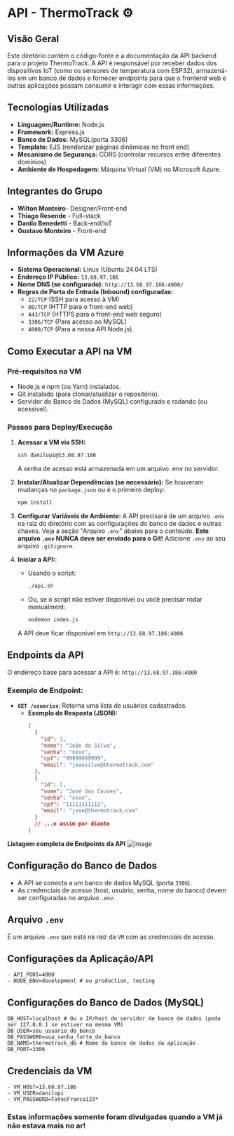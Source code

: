 # API - ThermoTrack ⚙️

## Visão Geral
Este diretório contém o código-fonte e a documentação da API backend para o projeto ThermoTrack.
A API é responsável por receber dados dos dispositivos IoT (como os sensores de temperatura com ESP32), armazená-los em um banco de dados e fornecer endpoints para que o frontend web e outras aplicações possam consumir e interagir com essas informações.

## Tecnologias Utilizadas
- **Linguagem/Runtime:** Node.js 
- **Framework:** Express.js
- **Banco de Dados:** MySQL(porta 3306)
- **Template:** EJS (renderizar páginas dinâmicas no front end)
- **Mecanismo de Segurança:** CORS (controlar recursos entre diferentes domínios)
- **Ambiente de Hospedagem:** Máquina Virtual (VM) no Microsoft Azure.

## Integrantes do Grupo


- **Wilton Monteiro**- Designer/Front-end
- **Thiago Resende** - Full-stack
- **Danilo Benedetti** - Back-end/IoT
- **Gustavo Monteiro** - Front-end


## Informações da VM Azure
- **Sistema Operacional:** Linux (Ubuntu 24.04 LTS)
- **Endereço IP Público:** `13.68.97.186`
- **Nome DNS (se configurado):** `http://13.68.97.186:4000/`
- **Regras de Porta de Entrada (Inbound) configuradas:**
    - `22/TCP` (SSH para acesso à VM)
    - `80/TCP` (HTTP para o front-end web)
    - `443/TCP` (HTTPS para o front-end web seguro)
    - `3306/TCP` (Para acesso ao MySQL)
    - `4000/TCP` (Para a nossa API Node.js)

## Como Executar a API na VM

### Pré-requisitos na VM
- Node.js e npm (ou Yarn) instalados.
- Git instalado (para clonar/atualizar o repositório).
- Servidor do Banco de Dados (MySQL) configurado e rodando (ou acessível).

### Passos para Deploy/Execução
1.  **Acessar a VM via SSH:**
    ```bash
    ssh danilopi@13.68.97.186
    ```
    A senha de acesso está armazenada em um arquivo .env no servidor.

2.  **Instalar/Atualizar Dependências (se necessário):**
    Se houveram mudanças no `package.json` ou é o primeiro deploy:
    ```bash
    npm install
    ```

3.  **Configurar Variáveis de Ambiente:**
    A API precisará de um arquivo `.env` na raiz do diretório com as configurações do banco de dados e outras chaves. Veja a seção "Arquivo `.env`" abaixo para o conteúdo.
    **Este arquivo `.env` NUNCA deve ser enviado para o Git!** Adicione `.env` ao seu arquivo `.gitignore`.

4.  **Iniciar a API:**:
    * Usando o script:
        ```bash
        ./api.sh
        ```
    * Ou, se o script não estiver disponível ou você precisar rodar manualment:
        ```bash
        nodemon index.js
        ```
    A API deve ficar disponível em `http://13.68.97.186:4000`.

## Endpoints da API
O endereço base para acessar a API é: `http://13.68.97.186:4000`

### Exemplo de Endpoint:
-   **`GET /usuarios`**: Retorna uma lista de usuários cadastrados.
    -   **Exemplo de Resposta (JSON):**
        ```json
        [
          {
            "id": 1,
            "nome": "João da Silva",
            "senha": "xxxx", 
            "cpf": "99999999999",
            "email": "joaosilva@thermotrack.com"
          },
          {
            "id": 2,
            "nome": "José das Couves",
            "senha": "xxxx",
            "cpf": "11111111111",
            "email": "jose@thermotrack.com"
          }
          // ...e assim por diante
        ]
        ```

**Listagem completa de Endpoints da API**
![image](https://github.com/user-attachments/assets/8362b32f-3687-426d-ae14-f07ab8f12b16)

## Configuração do Banco de Dados
- A API se conecta a um banco de dados MySQL (porta `3306`).
- As credenciais de acesso (host, usuário, senha, nome do banco) devem ser configuradas no arquivo `.env`.

## Arquivo `.env` 
É um arquivo `.env` que está na raiz da `VM` com as credenciais de acesso.

## Configurações da Aplicação/API
```
- API_PORT=4000
- NODE_ENV=development # ou production, testing
```

## Configurações do Banco de Dados (MySQL)
```
DB_HOST=localhost # Ou o IP/host do servidor de banco de dados (pode ser 127.0.0.1 se estiver na mesma VM)
DB_USER=seu_usuario_do_banco
DB_PASSWORD=sua_senha_forte_do_banco
DB_NAME=thermotrack_db # Nome do banco de dados da aplicação
DB_PORT=3306
```

## Credenciais da VM
```
- VM_HOST=13.68.97.186
- VM_USER=danilopi
- VM_PASSWORD=FatecFranca123*
```

### Estas informações somente foram divulgadas quando a VM já não estava mais no ar!
